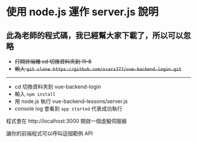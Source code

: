 # 使用 node.js 運作 server.js 說明

## 此為老師的程式碼，我已經幫大家下載了，所以可以忽略
* <strike>打開終端機 cd 切換資料夾到 11-8</strike>
* <strike>輸入 `git clone https://github.com/scars377/vue-backend-login.git`</strike>
---
* cd 切換資料夾到 vue-backend-login
* 輸入 `npm install`
* 用 node.js 執行 vue-backend-lessons/server.js
* console log 會看到 `app started` 代表成功執行

程式會在 http://localhost:3000 開啟一個虛擬伺服器

讓你的前端程式可以呼叫這個範例 API